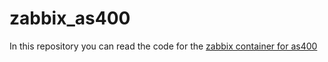 ﻿# zabbix_as400
In this repository you can read the code for the [zabbix container for as400](https://hub.docker.com/repository/docker/gpax92/zabbix_as400/)
